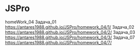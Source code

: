 # JSPro
homeWork_04 
Задача_01 https://antares1988.github.io/JSPro/homework_04/1/
Задача_02 https://antares1988.github.io/JSPro/homework_04/2/
Задача_03 https://antares1988.github.io/JSPro/homework_04/3/
Задача_07 https://antares1988.github.io/JSPro/homework_04/7/
